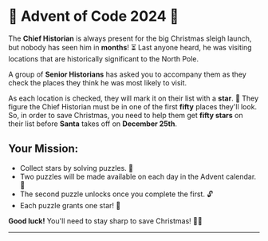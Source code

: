 # 🎄 Advent of Code 2024 🎄

The **Chief Historian** is always present for the big Christmas sleigh launch, but nobody has seen him in **months**! ⏳ Last anyone heard, he was visiting locations that are historically significant to the North Pole.

A group of **Senior Historians** has asked you to accompany them as they check the places they think he was most likely to visit.

As each location is checked, they will mark it on their list with a **star**. 🌟 They figure the Chief Historian must be in one of the first **fifty** places they'll look. So, in order to save Christmas, you need to help them get **fifty stars** on their list before **Santa** takes off on **December 25th**.

## **Your Mission:**

- Collect stars by solving puzzles. 🧩
- Two puzzles will be made available on each day in the Advent calendar. 📅
- The second puzzle unlocks once you complete the first. 🔓
- Each puzzle grants one star! 🌟

**Good luck!** You'll need to stay sharp to save Christmas! 🎅🎄

---

